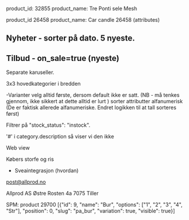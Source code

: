 product_id: 32855
product_name: Tre Ponti sele Mesh

product_id 26458
product_name: Car candle 26458 (attributes)


Nyheter - sorter på dato. 5 nyeste.
 - 
Tilbud - on_sale=true (nyeste) 
 -  
 Separate karuseller.

3x3 hovedkategorier i bredden


-Varianter
velg alltid første, dersom default ikke er satt.  (NB - må tenkes gjennom, ikke sikkert at dette alltid er lurt )
sorter attributter alfanumerisk (De er faktisk allerede alfanumeriske. Endret logikken til at tall sorteres først)

Filtrer	på "stock_status": "instock".

'#' i category.description så viser vi den ikke


Web view

Købers storfe og ris

- Sveaintegrasjon (hvordan)


post@allprod.no

Allprod AS
Østre Rosten 4a
7075 Tiller 



SPM: 
product 29700
[{"id": 9, "name": "Bur", "options": ["1", "2", "3", "4", "Str"], "position": 0, "slug": "pa_bur", "variation": true, "visible": true}]